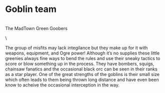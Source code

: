 # Goblin team



\
&#x20;The MadTown Green Goobers

\


The group of misfits may lack integilance but they make up for it with weapons, equipment, and Ogre power! Although it’s no supplies these little greenies always fine ways to bend the rules and use their sneaky tactics to score or blow something up in the process. They have bombers, squigs, chainsaw fanatics and the occasional black orc can be seen in their ranks as a star player. One of the great strengths of the goblins is their small size which often leads to them being thrown long distance and have even been know to acheive the occasional interception in the way.





